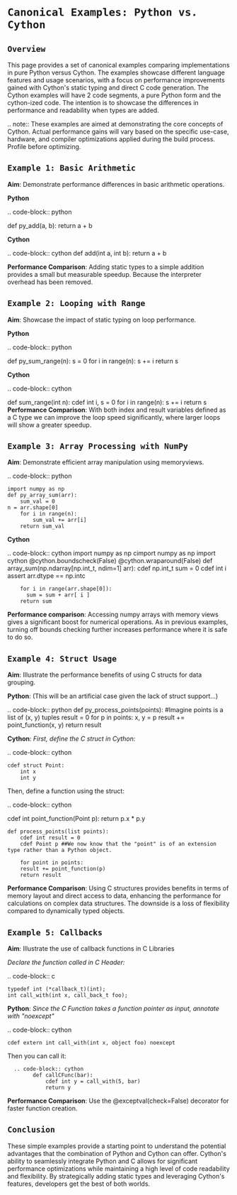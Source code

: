 ``Canonical Examples: Python vs. Cython``
===========================================

``Overview``
-----------

This page provides a set of canonical examples comparing implementations in pure Python versus Cython. The examples showcase different language features and usage scenarios, with a focus on performance improvements gained with Cython's static typing and direct C code generation.
The Cython examples will have 2 code segments, a pure Python form and the cython-ized code.
The intention is to showcase the differences in performance and readability when types are added.

.. note::
    These examples are aimed at demonstrating the core concepts of Cython. Actual
    performance gains will vary based on the specific use-case, hardware, and
    compiler optimizations applied during the build process. Profile before optimizing.

``Example 1: Basic Arithmetic``
------------------------------

**Aim**: Demonstrate performance differences in basic arithmetic operations.

**Python**

.. code-block:: python

   def py_add(a, b):
       return a + b

**Cython**

.. code-block:: cython
    def add(int a, int b):
        return a + b

**Performance Comparison**: Adding static types to a simple addition provides a small but measurable speedup. Because the interpreter overhead has been removed.

``Example 2: Looping with Range``
-------------------------------

**Aim**: Showcase the impact of static typing on loop performance.

**Python**

.. code-block:: python

   def py_sum_range(n):
       s = 0
       for i in range(n):
           s += i
       return s

**Cython**

.. code-block:: cython

   def sum_range(int n):
        cdef int i, s = 0
        for i in range(n):
            s += i
        return s
**Performance Comparison**: With both index and result variables defined as a C type we can improve the loop speed significantly, where larger loops will show a greater speedup.

``Example 3: Array Processing with NumPy``
----------------------------------------

**Aim**: Demonstrate efficient array manipulation using memoryviews.

  .. code-block:: python

    import numpy as np
    def py_array_sum(arr):
        sum_val = 0
    n = arr.shape[0]
        for i in range(n):
            sum_val += arr[i]
        return sum_val

**Cython**

 .. code-block:: cython
    import numpy as np
    cimport numpy as np
    import cython
    @cython.boundscheck(False)
    @cython.wraparound(False)
    def array_sum(np.ndarray[np.int_t, ndim=1] arr):
        cdef np.int_t sum = 0
        cdef int i
assert arr.dtype == np.intc

        for i in range(arr.shape[0]):
          sum = sum + arr[ i ]
        return sum

**Performance comparison**: Accessing numpy arrays with memory views gives a significant boost for numerical operations. As in previous examples, turning off bounds checking further increases performance where it is safe to do so.

``Example 4: Struct Usage``
--------------------------

**Aim**: Illustrate the performance benefits of using C structs for data grouping.

**Python**: (This will be an artificial case given the lack of struct support...)

.. code-block:: python
    def py_process_points(points):  #Imagine points is a list of (x, y) tuples
        result = 0
        for p in points:
          x, y = p
        result += point_function(x, y)
        return result

**Cython**:
*First, define the C struct in Cython:*

.. code-block:: cython

    cdef struct Point:
        int x
        int y

Then, define a function using the struct:

.. code-block:: cython

   cdef int point_function(Point p):
       return p.x * p.y

    def process_points(list points):
        cdef int result = 0
        cdef Point p ##We now know that the "point" is of an extension type rather than a Python object.

        for point in points:
        result += point_function(p)
        return result

**Performance Comparison**: Using C structures provides benefits in terms of memory layout and direct access to data, enhancing the performance for calculations on complex data structures. The downside is a loss of flexibility compared to dynamically typed objects.

``Example 5: Callbacks``
----------------------

**Aim**: Illustrate the use of callback functions in C Libraries

*Declare the function called in C Header:*

.. code-block:: c

    typedef int (*callback_t)(int);
    int call_with(int x, call_back_t foo);

**Python**:
*Since the C Function takes a function pointer as input, annotate with "noexcept"*

.. code-block:: cython

    cdef extern int call_with(int x, object foo) noexcept

Then you can call it:

      .. code-block:: cython
            def callCFunc(bar):
                cdef int y = call_with(5, bar)
                return y

**Performance Comparison**: Use the @exceptval(check=False) decorator for faster function creation.

``Conclusion``
---------------

These simple examples provide a starting point to understand the potential advantages that the combination of Python and Cython can offer. Cython's ability to seamlessly integrate Python and C allows for significant performance optimizations while maintaining a high level of code readability and flexibility. By strategically adding static types and leveraging Cython's features, developers get the best of both worlds.
